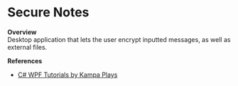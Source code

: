 ﻿# Secure Notes

**Overview** <br>
Desktop application that lets the user encrypt inputted messages, as well as external files.

**References**
- [C# WPF Tutorials by Kampa Plays](https://www.youtube.com/playlist?list=PLih2KERbY1HHOOJ2C6FOrVXIwg4AZ-hk1 )